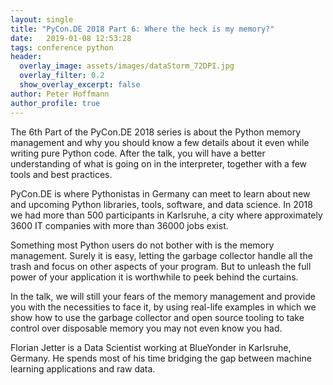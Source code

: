 ```yaml
---
layout: single
title: "PyCon.DE 2018 Part 6: Where the heck is my memory?"
date:   2019-01-08 12:53:28
tags: conference python
header:
  overlay_image: assets/images/dataStorm_72DPI.jpg
  overlay_filter: 0.2
  show_overlay_excerpt: false
author: Peter Hoffmann
author_profile: true
---
```


The 6th Part of the PyCon.DE 2018 series is about the Python memory management and why you should know a few details about it even while writing pure Python code. After the talk, you will have a better understanding of what is going on in the interpreter, together with a few tools and best practices. 

PyCon.DE is where Pythonistas in Germany can meet to learn about new and upcoming Python libraries, tools, software, and data science. In 2018 we had more than 500 participants in Karlsruhe, a city where approximately 3600 IT companies with more than 36000 jobs exist.  

Something most Python users do not bother with is the memory management. Surely it is easy, letting the garbage collector handle all the trash and focus on other aspects of your program. But to unleash the full power of your application it is worthwhile to peek behind the curtains. 

In the talk, we will still your fears of the memory management and provide you with the necessities to face it, by using real-life examples in which we show how to use the garbage collector and open source tooling to take control over disposable memory you may not even know you had. 

Florian Jetter is a Data Scientist working at BlueYonder in Karlsruhe, Germany. He spends most of his time bridging the gap between machine learning applications and raw data.